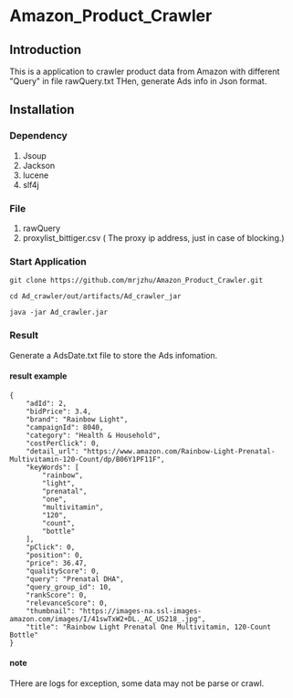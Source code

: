 # Amazon_Product_Crawler

## Introduction
This is a application to crawler product data from Amazon with different "Query" in file rawQuery.txt
THen, generate Ads info in Json format.

## Installation

### Dependency
1. Jsoup
2. Jackson
3. lucene
4. slf4j

### File
1. rawQuery
2. proxylist_bittiger.csv ( The proxy ip address, just in case of blocking.)

### Start Application
```
git clone https://github.com/mrjzhu/Amazon_Product_Crawler.git
```
```
cd Ad_crawler/out/artifacts/Ad_crawler_jar
```

```
java -jar Ad_crawler.jar
```

### Result

Generate a AdsDate.txt file to store the Ads infomation.

#### result example
```
{
    "adId": 2,
    "bidPrice": 3.4,
    "brand": "Rainbow Light",
    "campaignId": 8040,
    "category": "Health & Household",
    "costPerClick": 0,
    "detail_url": "https://www.amazon.com/Rainbow-Light-Prenatal-Multivitamin-120-Count/dp/B06Y1PF11F",
    "keyWords": [
        "rainbow",
        "light",
        "prenatal",
        "one",
        "multivitamin",
        "120",
        "count",
        "bottle"
    ],
    "pClick": 0,
    "position": 0,
    "price": 36.47,
    "qualityScore": 0,
    "query": "Prenatal DHA",
    "query_group_id": 10,
    "rankScore": 0,
    "relevanceScore": 0,
    "thumbnail": "https://images-na.ssl-images-amazon.com/images/I/41swTxW2+DL._AC_US218_.jpg",
    "title": "Rainbow Light Prenatal One Multivitamin, 120-Count Bottle"
}

```

#### note
THere are logs for exception, some data may not be parse or crawl.
